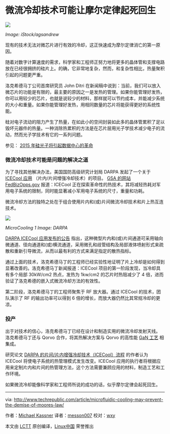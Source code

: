 微流冷却技术可能让摩尔定律起死回生
============================================================

![](http://tr1.cbsistatic.com/hub/i/r/2015/12/09/a7cb82d1-96e8-43b5-bfbd-d4593869b230/resize/620x/9607388a284e3a61a39f4399a9202bd7/networkingistock000042544852agsandrew.jpg)

*Image: iStock/agsandrew*

现有的技术无法对微芯片进行有效的冷却，这正快速成为摩尔定律消亡的第一原因。

随着对数字计算速度的需求，科学家和工程师正努力地将更多的晶体管和支撑电路放在已经很拥挤的硅片上。的确，它非常地复杂，然而，和复杂性相比，热量聚积引起的问题更严重。

洛克希德马丁公司首席研究员 John Ditri 在新闻稿中说到：当前，我们可以放入微芯片的功能是有限的，最主要的原因之一是发热的管理。如果你能管理好发热，你可以用较少的芯片，也就是说较少的材料，那样就可以节约成本，并能减少系统的大小和重量。如果你能管理好发热，用相同数量的芯片将能获得更好的系统性能。

硅对电子流动的阻力产生了热量，在如此小的空间封装如此多的晶体管累积了足以毁坏元器件的热量。一种消除热累积的方法是在芯片层用光子学技术减少电子的流动，然而光子学技术有它的一系列问题。

参见： [2015 年硅光子将引起数据中心的革命][5]

### 微流冷却技术可能是问题的解决之道

为了寻找其他解决办法，美国国防高级研究计划局 DARPA 发起了一个关于 [ICECool 应用][6] （片内/片间增强冷却技术）的项目。 [GSA 的网站 FedBizOpps.gov][7] 报道：ICECool 正在探索革命性的热技术，其将减轻热耗对军用电子系统的限制，同时能显著减小军用电子系统的尺寸，重量和功耗。

微流冷却方法的独特之处在于组合使用片内和(或)片间微流冷却技术和片上热互连技术。

![](http://tr4.cbsistatic.com/hub/i/r/2016/05/25/fd3d0d17-bd86-4d25-a89a-a7050c4d59c4/resize/300x/e9c18034bde66526310c667aac92fbf5/microcooling-1.png)

*MicroCooling 1 Image: DARPA*

[DARPA ICECool 应用发布的公告][8] 指出，这种微型片内和(或)片间通道可采用轴向微通道、径向通道和(或)横流通道，采用微孔和歧管结构及局部液体喷射形式来疏散和重新引导微流，从而以最有利的方式来满足指定的散热指标。

通过上面的技术，洛克希德马丁的工程师已经实验性地证明了片上冷却是如何得到显著改善的。洛克希德马丁新闻报道：ICECool 项目的第一阶段发现，当冷却具有多个局部 30kW/cm2 热点，发热为 1kw/cm2 的芯片时热阻减少了 4 倍，进而验证了洛克希德的嵌入式微流冷却方法的有效性。

第二阶段，洛克希德马丁的工程师聚焦于 RF 放大器。通过 ICECool 的技术，团队演示了 RF 的输出功率可以得到 6 倍的增长，而放大器仍然比其常规冷却的更凉。

### 投产

出于对技术的信心，洛克希德马丁已经在设计和制造实用的微流冷却发射天线。 洛克希德马丁还与 Qorvo 合作，将其热解决方案与 Qorvo 的高性能 [ GaN 工艺][9] 相集成。

研究论文 [DARPA 的片间/片内增强冷却技术（ICECool）流程][10] 的作者认为 ICECool 将使电子系统的热管理模式发生改变。ICECool 应用的执行者将根据应用来定制片内和片间的热管理方法，这个方法需要兼顾应用的材料，制造工艺和工作环境。

如果微流冷却能像科学家和工程师所说的成功的话，似乎摩尔定律会起死回生。


--------------------------------------------------------------------------------

via: http://www.techrepublic.com/article/microfluidic-cooling-may-prevent-the-demise-of-moores-law/

作者：[Michael Kassner][a]
译者：[messon007](https://github.com/messon007)
校对：[wxy](https://github.com/wxy)

本文由 [LCTT](https://github.com/LCTT/TranslateProject) 原创编译，[Linux中国](https://linux.cn/) 荣誉推出

[a]: http://www.techrepublic.com/search/?a=michael+kassner
[1]: http://www.intel.com/content/www/us/en/history/museum-gordon-moore-law.html
[2]: https://books.google.com/books?id=mfec2Zw_b7wC&pg=PA154&lpg=PA154&dq=does+heat+destroy+transistors&source=bl&ots=-aNdbMD7FD&sig=XUUiaYG_6rcxHncx4cI4Cqe3t20&hl=en&sa=X&ved=0ahUKEwif4M_Yu_PMAhVL7oMKHW3GC3cQ6AEITTAH#v=onepage&q=does%20heat%20destroy%20transis
[3]: http://www.lockheedmartin.com/us/news/press-releases/2016/march/160308-mst-cool-technology-turns-down-the-heat-on-high-tech-equipment.html
[4]: http://www.techrepublic.com/article/silicon-photonics-will-revolutionize-data-centers-in-2015/
[5]: http://www.techrepublic.com/article/silicon-photonics-will-revolutionize-data-centers-in-2015/
[6]: https://www.fbo.gov/index?s=opportunity&mode=form&id=0be99f61fbac0501828a9d3160883b97&tab=core&_cview=1
[7]: https://www.fbo.gov/index?s=opportunity&mode=form&id=0be99f61fbac0501828a9d3160883b97&tab=core&_cview=1
[8]: https://www.fbo.gov/index?s=opportunity&mode=form&id=0be99f61fbac0501828a9d3160883b97&tab=core&_cview=1
[9]: http://electronicdesign.com/communications/what-s-difference-between-gaas-and-gan-rf-power-amplifiers
[10]: http://www.csmantech.org/Digests/2013/papers/050.pdf



